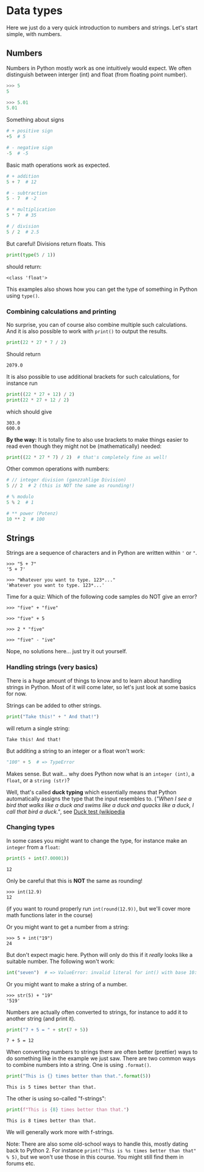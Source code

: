 # Data types

Here we just do a very quick introduction to numbers and strings.
Let's start simple, with numbers.
## Numbers

Numbers in Python mostly work as one intuitively would expect.
We often distinguish between interger (int) and float (from floating point number).
```py
>>> 5
5

>>> 5.01
5.01
```

Something about signs
```python
# + positive sign
+5  # 5

# - negative sign
-5  # -5
```

Basic math operations work as expected.
```python
# + addition
5 + 7  # 12

# - subtraction
5 - 7  # -2

# * multiplication
5 * 7  # 35

# / division
5 / 2  # 2.5
```

But careful! Divisions return floats.
This
```python
print(type(5 / 1))
```
should return:
<!--pytest-codeblocks:expected-output-->
```
<class 'float'>
```
This examples also shows how you can get the type of something in Python using `type()`.

### Combining calculations and printing

No surprise, you can of course also combine multiple such calculations.
And it is also possible to work with `print()` to output the results.
```python
print(22 * 27 * 7 / 2)
```
Should return
<!--pytest-codeblocks:expected-output-->
```
2079.0
```

It is also possible to use additional brackets for such calculations, for instance run
```python
print((22 * 27 + 12) / 2)
print(22 * 27 + 12 / 2)
```
which should give
<!--pytest-codeblocks:expected-output-->
```
303.0
600.0
```
**By the way:** It is totally fine to also use brackets to make things easier to read even though they might not be (mathematically) needed:
```python
print((22 * 27 * 7) / 2)  # that's completely fine as well!
```


Other common operations with numbers:
```python
# // integer division (ganzzahlige Division)
5 // 2  # 2 (this is NOT the same as rounding!)

# % modulo
5 % 2  # 1

# ** power (Potenz)
10 ** 2  # 100
```

## Strings

Strings are a sequence of characters and in Python are written within `'` or `"`.
```
>>> "5 + 7"
'5 + 7'
```
```
>>> "Whatever you want to type. 123*..."
'Whatever you want to type. 123*...'
```

Time for a quiz: Which of the following code samples do NOT give an error?
```
>>> "five" + "five"

>>> "five" + 5

>>> 2 * "five"

>>> "five" - "ive"
```
Nope, no solutions here... just try it out yourself.


### Handling strings (very basics)
There is a huge amount of things to know and to learn about handling strings in Python. Most of it will come later, so let's just look at some basics for now.

Strings can be added to other strings.
```python
print("Take this!" + " And that!")
```
will return a single string:
<!--pytest-codeblocks:expected-output-->
```
Take this! And that!
```

But additing a string to an integer or a float won't work:
<!--pytest-codeblocks:expect-error-->
```python
"100" + 5  # => TypeError
```
Makes sense.
But wait... why does Python now what is an `integer (int)`, a `float`, or a `string (str)`?

Well, that's called **duck typing** which essentially means that Python automatically assigns the type that the input resembles to.
(*"When I see a bird that walks like a duck and swims like a duck and quacks like a duck, I call that bird a duck."*, see [Duck test (wikipedia](https://en.wikipedia.org/wiki/Duck_test#History)

### Changing types
In some cases you might want to change the type, for instance make an `integer` from a `float`:
```python
print(5 + int(7.00001))
```
<!--pytest-codeblocks:expected-output-->
```
12
```
Only be careful that this is **NOT** the same as rounding!
```
>>> int(12.9)
12
```
(if you want to round properly run `int(round(12.9))`, but we'll cover more math functions later in the course)

Or you might want to get a number from a string:
```
>>> 5 + int("19")
24
```
But don't expect magic here. Python will only do this if it *really* looks like a suitable number. The following won't work:
<!--pytest-codeblocks:expect-error-->
```python
int("seven")  # => ValueError: invalid literal for int() with base 10: 'seven'
```

Or you might want to make a string of a number.
```
>>> str(5) + "19"
'519'
```

Numbers are actually often converted to strings, for instance to add it to another string (and print it).
```python
print("7 + 5 = " + str(7 + 5))
```
<!--pytest-codeblocks:expected-output-->
```
7 + 5 = 12
```
When converting numbers to strings there are often better (prettier) ways to do something like in the example we just saw.
There are two common ways to combine numbers into a string. One is using `.format()`.
```python
print("This is {} times better than that.".format(5))
```
<!--pytest-codeblocks:expected-output-->
```
This is 5 times better than that.
```
The other is using so-called "f-strings":
```python
print(f"This is {8} times better than that.")
```
<!--pytest-codeblocks:expected-output-->
```
This is 8 times better than that.
```
We will generally work more with f-strings.

Note: There are also some old-school ways to handle this, mostly dating back to Python 2. For instance `print("This is %s times better than that" % 5)`, but we won't use those in this course. You might still find them in forums etc.

